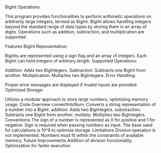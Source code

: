 BigInt Operations

This program provides functionalities to perform arithmetic operations on arbitrarily large integers, termed as BigInt. BigInt allows handling integers beyond the standard range of data types by storing them in an array of digits. Operations such as addition, subtraction, and multiplication are supported.


Features
BigInt Representation:

BigInts are represented using a sign flag and an array of integers.
Each BigInt can hold integers of arbitrary length.
Supported Operations:

Addition: Adds two BigIntegers.
Subtraction: Subtracts one BigInt from another.
Multiplication: Multiplies two BigIntegers.
Error Handling:

Proper error messages are displayed if invalid inputs are provided.
Optimized Storage:

Utilizes a modular approach to store large numbers, optimizing memory usage.
Code Overview
convertIntoNum: Converts a string representation of a number into a BigInt.
addition: Adds two BigIntegers.
substraction: Subtracts one BigInt from another.
multiply: Multiplies two BigIntegers.
Conventions
The sign of a number is represented as 0 for positive and 1 for negative.
Sign is required when passing numbers as input.
The base used for calculations is 10^9 to optimize storage.
Limitations
Division operation is not implemented.
Numbers must fit within the constraints of available memory.
Future Improvements
Addition of division functionality.
Optimization for faster execution.
